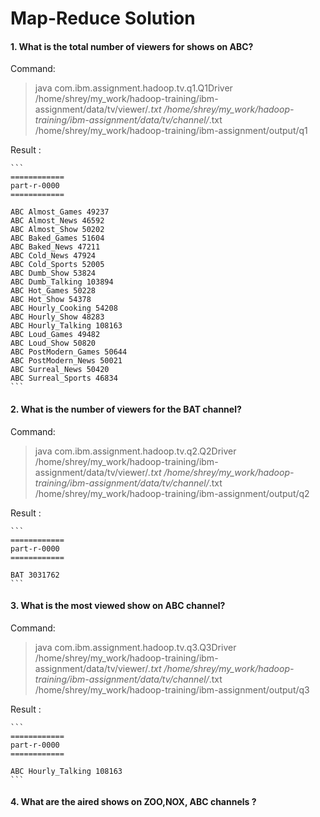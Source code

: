 Map-Reduce Solution
========

#### 1. What is the total number of viewers for shows on ABC?

Command:

>java com.ibm.assignment.hadoop.tv.q1.Q1Driver /home/shrey/my_work/hadoop-training/ibm-assignment/data/tv/viewer/*.txt /home/shrey/my_work/hadoop-training/ibm-assignment/data/tv/channel/*.txt  /home/shrey/my_work/hadoop-training/ibm-assignment/output/q1
		
Result :

	```
	============
	part-r-0000
	============
	
	ABC Almost_Games 49237
	ABC Almost_News 46592
	ABC Almost_Show 50202
	ABC Baked_Games 51604
	ABC Baked_News 47211
	ABC Cold_News 47924
	ABC Cold_Sports 52005
	ABC Dumb_Show 53824
	ABC Dumb_Talking 103894
	ABC Hot_Games 50228
	ABC Hot_Show 54378
	ABC Hourly_Cooking 54208
	ABC Hourly_Show 48283
	ABC Hourly_Talking 108163
	ABC Loud_Games 49482
	ABC Loud_Show 50820
	ABC PostModern_Games 50644
	ABC PostModern_News 50021
	ABC Surreal_News 50420
	ABC Surreal_Sports 46834
	```
	
#### 2. What is the number of viewers for the BAT channel?

Command:

>java com.ibm.assignment.hadoop.tv.q2.Q2Driver /home/shrey/my_work/hadoop-training/ibm-assignment/data/tv/viewer/*.txt /home/shrey/my_work/hadoop-training/ibm-assignment/data/tv/channel/*.txt  /home/shrey/my_work/hadoop-training/ibm-assignment/output/q2
		
Result :

	```
	============
	part-r-0000
	============
	
	BAT 3031762
	```	

#### 3. What is the most viewed show on ABC channel?

Command:

>java com.ibm.assignment.hadoop.tv.q3.Q3Driver /home/shrey/my_work/hadoop-training/ibm-assignment/data/tv/viewer/*.txt /home/shrey/my_work/hadoop-training/ibm-assignment/data/tv/channel/*.txt  /home/shrey/my_work/hadoop-training/ibm-assignment/output/q3
		
Result :

	```
	============
	part-r-0000
	============
	
	ABC Hourly_Talking 108163
	```


#### 4. What are the aired shows on ZOO,NOX, ABC channels ?


